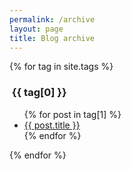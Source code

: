 ```yaml
---
permalink: /archive
layout: page
title: Blog archive
---
```


{% for tag in site.tags %}
  <h3>&nbsp;{{ tag[0] }}</h3>
  <ul>
    {% for post in tag[1] %}
      <li><a href="{{ post.url }}">{{ post.title }}</a></li>
    {% endfor %}
  </ul>
{% endfor %}
